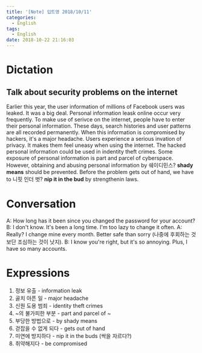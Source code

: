 ```yaml
---
title: '[Note] 입트영 2018/10/11'
categories:
  - English
tags:
  - English
date: 2018-10-22 21:16:03
---
```


# Dictation

## Talk about security problems on the internet

Earlier this year, the user information of millions of Facebook users was leaked. It was a big deal. Personal information leask online occur very frequently. To make use of serivce on the internet, people have to enter their personal information. These days, search histories and user patterns are all recorded permanently. When this information is compromised by hackers, it's a major headache. Users experience a serious invation of privacy. It makes them feel uneasy when using the internet. The hacked personal information could be used in indentity theft crimes. Some exposure of personal information is part and parcel of cyberspace. However, obtaining and abusing personal information by 쉐이디민스? **shady means** should be prevented. Before the problem gets out of hand, we have to 니핏 인더 벗? **nip it in the bud** by strengthenin laws.

# Conversation

A: How long has it been since you changed the password for your account?
B: I don't know. It's been a long time. I'm too lazy to change it often.
A: Really? I change mine every month. Better safe than sorry (나중에 후회하는 것 보단 조심하는 것이 낫지).
B: I know you're right, but it's so annoying. Plus, I have so many accounts.

# Expressions

1. 정보 유출 - information leak
2. 골치 아픈 일 - major headache
3. 신원 도용 범죄 - identity theft crimes
4. ~의 불가피한 부분 - part and parcel of ~
5. 부당한 방법으로 - by shady means
6. 걷잡을 수 없게 되다 - gets out of hand
7. 미연에 방지하다 - nip it in the buds (싹을 자르다?)
8. 취약해지다 - be compromised